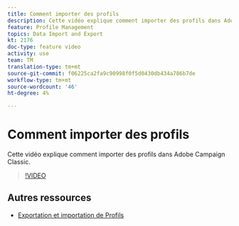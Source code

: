 ```yaml
---
title: Comment importer des profils
description: Cette vidéo explique comment importer des profils dans Adobe Campaign Classic
feature: Profile Management
topics: Data Import and Export
kt: 2176
doc-type: feature video
activity: use
team: TM
translation-type: tm+mt
source-git-commit: f06225ca2fa9c90998f0f5d0430db434a786b7de
workflow-type: tm+mt
source-wordcount: '46'
ht-degree: 4%

---
```



# Comment importer des profils

Cette vidéo explique comment importer des profils dans Adobe Campaign Classic.

>[!VIDEO](https://video.tv.adobe.com/v/25608?quality=12)

## Autres ressources

- [Exportation et importation de Profils](https://docs.adobe.com/content/help/en/campaign-classic/using/getting-started/profile-management/exporting-and-importing-profiles.html)